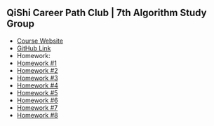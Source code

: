 ## QiShi Career Path Club | 7th Algorithm Study Group

* <a href="https://www.qishicpc.com/activities/profile/146/">Course Website</a>
* <a href="https://github.com/smartzdp/QiShi-Career-Path-Club/tree/master/7th%20Algorithm%20Study%20Group">GitHub Link</a>
* Homework:
 * <a href="https://smartzdp.github.io/qishicpc/al007/hw1.html">Homework #1</a>
 * <a href="https://smartzdp.github.io/qishicpc/al007/hw2.html">Homework #2</a>
 * <a href="https://smartzdp.github.io/qishicpc/al007/hw3.html">Homework #3</a>
 * <a href="https://smartzdp.github.io/qishicpc/al007/hw4.html">Homework #4</a>
 * <a href="https://smartzdp.github.io/qishicpc/al007/hw5.html">Homework #5</a>
 * <a href="https://smartzdp.github.io/qishicpc/al007/hw6.html">Homework #6</a>
 * <a href="https://smartzdp.github.io/qishicpc/al007/hw7.html">Homework #7</a>
 * <a href="https://smartzdp.github.io/qishicpc/al007/hw8.html">Homework #8</a>
